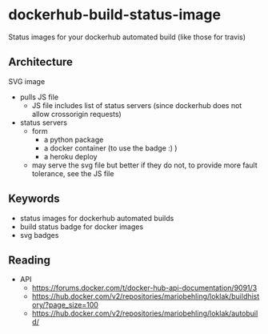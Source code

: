 # dockerhub-build-status-image
Status images for your dockerhub automated build (like those for travis)

Architecture
------------

SVG image
- pulls JS file
  - JS file includes list of status servers (since dockerhub does not allow crossorigin requests)
- status servers
  - form
    - a python package
    - a docker container (to use the badge :) )
    - a heroku deploy
  - may serve the svg file but better if they do not, to provide more fault tolerance, see the JS file

Keywords
--------

- status images for dockerhub automated builds
- build status badge for docker images
- svg badges

Reading
-------

- API
  - https://forums.docker.com/t/docker-hub-api-documentation/9091/3
  - https://hub.docker.com/v2/repositories/mariobehling/loklak/buildhistory/?page_size=100
  - https://hub.docker.com/v2/repositories/mariobehling/loklak/autobuild/
